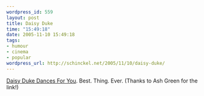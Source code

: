 ```yaml
--- 
wordpress_id: 559
layout: post
title: Daisy Duke
time: "15:49:18"
date: 2005-11-10 15:49:18
tags: 
- humour
- cinema
- popular
wordpress_url: http://schinckel.net/2005/11/10/daisy-duke/
---
```

[Daisy Duke Dances For You][1]. Best. Thing. Ever. (Thanks to Ash Green for the link!) 

   [1]: http://www.surrealcode.com/daisydukedances4you/

